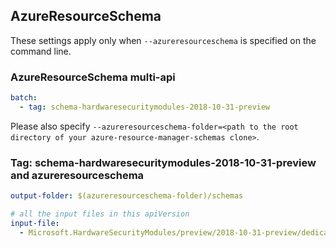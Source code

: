 ## AzureResourceSchema

These settings apply only when `--azureresourceschema` is specified on the command line.

### AzureResourceSchema multi-api

``` yaml $(azureresourceschema) && $(multiapi)
batch:
  - tag: schema-hardwaresecuritymodules-2018-10-31-preview

```

Please also specify `--azureresourceschema-folder=<path to the root directory of your azure-resource-manager-schemas clone>`.

### Tag: schema-hardwaresecuritymodules-2018-10-31-preview and azureresourceschema

``` yaml $(tag) == 'schema-hardwaresecuritymodules-2018-10-31-preview' && $(azureresourceschema)
output-folder: $(azureresourceschema-folder)/schemas

# all the input files in this apiVersion
input-file:
  - Microsoft.HardwareSecurityModules/preview/2018-10-31-preview/dedicatedhsm.json

```
